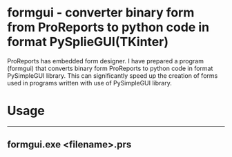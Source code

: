 # formgui - converter binary form from ProReports to python code in format PySplieGUI(TKinter)

ProReports has embedded form designer. I have prepared a program (formgui) that converts binary form ProReports to python code in format PySimpleGUI library. This can significantly speed up the creation of forms used in programs written with use of PySimpleGUI library. 

# Usage

----
formgui.exe &#60;filename&#62;.prs
----

